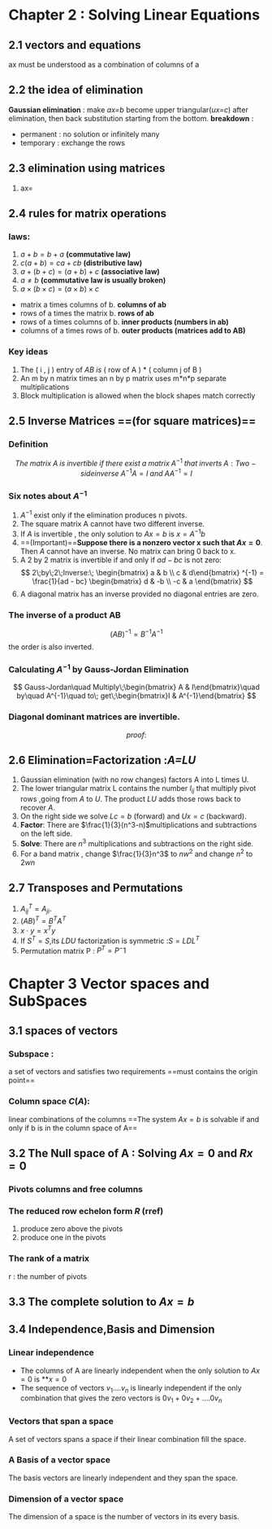 # Chapter 2 : Solving Linear Equations

## 2.1 vectors and equations

  ax must be understood as a combination of columns of a

## 2.2 the idea of elimination

  **Gaussian elimination** : make *ax=b* become upper triangular(*ux=c*) after elimination, then back substitution starting from the bottom.
  **breakdown** :

* permanent : no solution or infinitely many
* temporary : exchange the rows

## 2.3 elimination using matrices

1. ax=

## 2.4 rules for matrix operations

### laws:
 
1. $a + b = b +a$                         **(commutative law)**
2. $c( a + b ) = c a + c b$                 **(distributive law)**
3. $a + (b + c) = (a + b) + c$       **(associative law)**
4. $a\neq b$                                     **(commutative law is usually broken)**
5. $a\times (b\times c) = (a\times b)\times c$

* matrix a times columns of b.  **columns of ab**
* rows of a times the matrix b.  **rows of ab**
* rows of a times columns of b.  **inner products (numbers in ab)**
* columns of a times rows of b.  **outer products (matrices add to AB)**

### Key ideas

1. The ( i , j ) entry of *AB* *is* ( row of A ) \* ( column j of B )
2. An m by n matrix times an n by p matrix uses m\*n\*p separate multiplications
3. Block multiplication is allowed when the block shapes match correctly 
## 2.5 Inverse Matrices ==(for square matrices)==
### Definition
$$
The\;matrix\;A\;is\;invertible\;if\;there\;exist\;a\;matrix \; A^{-1} \;that \;inverts \;A: 
Two-side inverse \;A^{-1}A = I \; and\;AA^{-1}=I
$$
### Six notes about $A^{-1}$
1. $A^{-1}$ exist only if the elimination produces n pivots.
2. The square matrix A cannot have two different inverse.
3.  If *A* is invertible , the only solution to $Ax=b$ is $x =A^{-1}b$
4. ==(Important)==**Suppose there is a nonzero vector x such that $Ax=0$**. Then *A* cannot have an inverse. No matrix can bring 0 back to x.
5. A 2 by 2 matrix is invertible if and only if $ad-bc$ is not zero:
$$
	2\;by\;2\;Inverse:\;
	\begin{bmatrix} a & b \\ c & d\end{bmatrix} ^{-1} = \frac{1}{ad - bc}
	\begin{bmatrix} d & -b \\ -c & a \end{bmatrix}
$$
6. A diagonal matrix has an inverse provided no diagonal entries are zero.
### The inverse of a product AB
$$
(AB)^{-1}=B^{-1}A^{-1}
$$
the order is also inverted.
### Calculating $A^{-1}$ by Gauss-Jordan Elimination
$$
Gauss-Jordan\quad Multiply\;\begin{bmatrix} A & I\end{bmatrix}\quad by\quad A^{-1}\quad to\; get\;\begin{bmatrix}I & A^{-1}\end{bmatrix}
$$
### Diagonal dominant matrices are invertible.
$$
proof:
$$

## 2.6 Elimination=Factorization :*A=LU*

1. Gaussian elimination (with no row changes) factors A into L times U.
2. The lower triangular matrix L contains the number $l_{ij}$ that multiply pivot rows ,going from *A* to *U*. The product *LU* adds those rows back to recover *A*.
3. On the right side we solve $Lc=b$ (forward) and $Ux= c$ (backward).
4. **Factor**: There are $\frac{1}{3}(n^3-n)$multiplications and subtractions on the left side.
5. **Solve**: There are $n^3$  multiplications and subtractions on the right side.
6. For a band matrix , change $\frac{1}{3}n^3$ to $nw^2$ and change $n^2$ to $2wn$
## 2.7 Transposes and Permutations

1. $A^T_{ij}=A_{ji}$.
2. $(AB)^T=B^TA^T$
3. $x\cdot y=x^Ty$
4. If $S^T=S$,its *LDU* factorization is symmetric :$S=LDL^T$
5. Permutation matrix P : $P^T=P^-1$
# Chapter 3  Vector spaces and SubSpaces
## 3.1 spaces of vectors
### Subspace : 
a set of vectors and satisfies two requirements 
==must contains the origin point==
### Column space $C(A)$:
linear combinations of the columns
==The system $Ax=b$ is solvable if and only if b is in the column space of A==

## 3.2 The Null space of A : Solving $Ax=0$ and $Rx=0$

### Pivots columns and free columns

### The reduced row echelon form $R$ (rref)
1. produce zero above the pivots
2. produce one in the pivots
### The rank of a matrix
r : the number of pivots

## 3.3 The complete solution to $Ax=b$

## 3.4 Independence,Basis and Dimension
### Linear independence
* The columns of A are linearly independent when the only solution to $Ax=0$ is **$x=0$
* The sequence of vectors $v_1....v_n$ is linearly independent if the only combination that gives the zero vectors is $0v_1+0v_2+....0v_n$
### Vectors that span a space
A set of vectors spans a space if their linear combination fill the space.
### A Basis of a vector space
The basis vectors are linearly independent and they span the space.
### Dimension of a vector space
The dimension of a space is the number of vectors in its every basis.